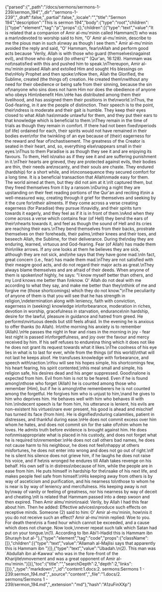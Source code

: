 {"parsed":{"_path":"/docs/sermons/sermons-1-239/sermon_194","_dir":"sermons-1-239","_draft":false,"_partial":false,"_locale":"","title":"Sermon 194","description":"This is sermon 194","body":{"type":"root","children":[{"type":"element","tag":"p","props":{},"children":[{"type":"text","value":"It is related that a companion of Amir al-mu'minin called Hammam(1) who was a man\ndevoted to worship said to him, \"O' Amir al-mu'minin, describe to me the pious man in such a\nway as though I see them.\" Amir al-mu'minin avoided the reply and said, \"O' Hammam, fear\nAllah and perform good acts because 'Verily, Allah is with those who guard (themselves\nagainst evil), and those who do good (to others)'\" (Qur'an, 16:128). Hammam was not\nsatisfied with this and pushed him to speak.\nThereupon, Amir al-mu'minin praised Allah and extolled Him and sought His blessings on the\nHoly Prophet and then spoke:\nNow then, Allah the Glorified, the Sublime, created (the things of) creation. He created them\nwithout any need for their obedience or being safe from their sinning, because the sin of\nanyone who sins does not harm Him nor does the obedience of anyone who obeys Him\nbenefit Him.\nHe has distributed among them their livelihood, and has assigned them their positions in the\nworld.\nThus, the God-fearing, in it are the people of distinction. Their speech is to the point, their\ndress is moderate and their gait is humble. They keep their eyes closed to what Allah has\nmade unlawful for them, and they put their ears to that knowledge which is beneficial to them.\nThey remain in the time of trials as though they remain in comfort. If there had not been fixed\nperiods (of life) ordained for each, their spirits would not have remained in their bodies even\nfor the twinkling of an eye because of (their) eagerness for the reward and fear of\nchastisement. The greatness of the Creator is seated in their heart, and, so, everything else\nappears small in their eyes.\nThus to them Paradise is as though they see it and are enjoying its favours. To them, Hell is\nalso as if they see it and are suffering punishment in it.\nTheir hearts are grieved, they are protected against evils, their bodies are thin, their needs are\nscanty, and their souls are chaste. They endured (hardship) for a short while, and in\nconsequence they secured comfort for a long time. It is a beneficial transaction that Allah\nmade easy for them. The world aimed at them, but they did not aim at it.\nIt captured them, but they freed themselves from it by a ransom.\nDuring a night they are upstanding on their feet reading portions of the Qur'an and reciting it\nin a well-measured way, creating through it grief for themselves and seeking by it the cure for\ntheir ailments. If they come across a verse creating eagerness (for Paradise) they pursue it\navidly, and their spirits turn towards it eagerly, and they feel as if it is in front of them.\nAnd when they come across a verse which contains fear (of Hell) they bend the ears of their\nhearts towards it, and feel as though the sound of Hell and its cries are reaching their ears.\nThey bend themselves from their backs, prostrate themselves on their foreheads, their palms,\ntheir knees and their toes, and beseech Allah, the Sublime, for their deliverance. During the\nday they are enduring, learned, virtuous and God-fearing. Fear (of Allah) has made them thin\nlike arrows. If any one looks at them he believes they are sick, although they are not sick, and\nhe says that they have gone mad.\nIn fact, great concern (i.e., fear) has made them mad.\nThey are not satisfied with their meagre good acts, and do not regard their major acts as great.\nThey always blame themselves and are afraid of their deeds. When anyone of them is spoken\nof highly, he says: \"I know myself better than others, and my Lord knows me better than I\nknow. O' Allah do not deal with me according to what they say, and make me better than they\nthink of me and forgive me (those shortcomings) which they do not know.\"\nThe peculiarity of anyone of them is that you will see that he has strength in religion,\ndetermination along with leniency, faith with conviction, eagerness in (seeking) knowledge in\nforbearance, moderation in riches, devotion in worship, gracefulness in starvation, endurance\nin hardship, desire for the lawful, pleasure in guidance and hatred from greed. He performs\nvirtuous deeds but still feels afraid. In the evening he is anxious to offer thanks (to Allah). In\nthe morning his anxiety is to remember (Allah).\nHe passes the night in fear and rises in the morning in joy - fear lest night is passed in\nforgetfulness, and joy over the favour and mercy received by him. If his self refuses to endure\na thing which it does not like he does not grant its request towards what it likes.\nThe coolness of his eye lies in what is to last for ever, while from the things (of this world)\nthat will not last he keeps aloof. He transfuses knowledge with forbearance, and speech with\naction.\nYou will see his hopes simple, his shortcomings few, his heart fearing, his spirit contented,\nhis meal small and simple, his religion safe, his desires dead and his anger suppressed. Good\nalone is expected from him. Evil from him is not to be feared. Even if he is found among\nthose who forget (Allah) he is counted among those who remember (Him), but if he is among\nthe rememberers he is not counted among the forgetful. He forgives him who is unjust to him,\nand he gives to him who deprives him. He behaves well with him who behaves ill with him.\nIndecent speech is far from him, his utterance is lenient, his evils are non-existent his virtues\nare ever present, his good is ahead and mischief has turned its face (from him). He is dignified\nduring calamities, patient in distresses, and thankful during ease.\nHe does not commit excess over him whom he hates, and does not commit sin for the sake of\nhim whom he loves. He admits truth before evidence is brought against him. He does not\nmisappropriate what is placed in his custody, and does not forget what he is required to\nremember.\nHe does not call others bad names, he does not cause harm to his neighbour, he does not feel\nhappy at others misfortunes, he does not enter into wrong and does not go out of right.\nIf he is silent his silence does not grieve him, if he laughs he does not raise his voice, and if he\nis wronged he endures till Allah takes revenge on his behalf. His own self is in distress\nbecause of him, while the people are in ease from him. He puts himself in hardship for the\nsake of his next life, and makes people feel safe from himself.\nHis keeping away from others is by way of asceticism and purification, and his nearness to\nthose to whom he is near is by way of leniency and mercifulness. His keeping away is not by\nway of vanity or feeling of greatness, nor his nearness by way of deceit and cheating.\nIt is related that Hammam passed into a deep swoon and then expired. Then Amir almu'minin\nsaid: Verily, by Allah I had this fear about him. Then he added: Effective advices\nproduce such effects on receptive minds. Someone (2) said to him: O' Amir al-mu'minin, how\nis it you do not receive such an effect? Amir al-mu'minin replied: Woe to you. For death there\nis a fixed hour which cannot be exceeded, and a cause which does not change. Now look,\nnever repeat such talk which Satan had put on your tongue.\n(1). According to Ibn Abi'l-Hadid this is Hammam ibn Shurayh but al-"},{"type":"element","tag":"code","props":{"className":[]},"children":[{"type":"text","value":"Allamah al-Majlisi says that apparently this is Hammam ibn "}]},{"type":"text","value":"Ubadah.\n(2). This man was `Abdullah ibn al-Kawwa' who was in the fore-front of the Kharijite\nmovement and was a great opponent of Amir al-mu'minin."}]}],"toc":{"title":"","searchDepth":2,"depth":2,"links":[]}},"_type":"markdown","_id":"content:1.docs:2. sermons:Sermons 1 - 239:sermon_194.md","_source":"content","_file":"1.docs/2. sermons/Sermons 1 - 239/sermon_194.md","_extension":"md"},"hash":"A1zuFinXXp"}